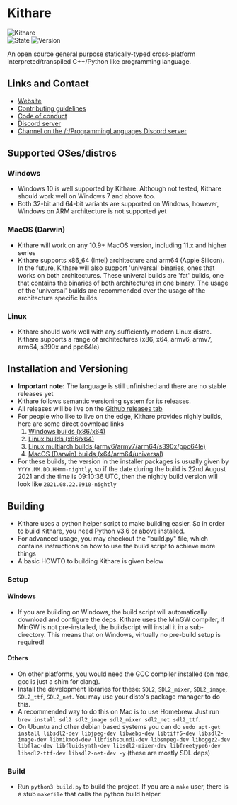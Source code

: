 # Kithare

![Kithare](assets/banner.png) <br/>
![State](https://img.shields.io/badge/state-unfinished-ff2222.svg)
![Version](https://img.shields.io/badge/version-0.0.0-00ffaa.svg)

 An open source general purpose statically-typed cross-platform interpreted/transpiled C++/Python like programming language.

## Links and Contact

- [Website](https://kithare.cf)
- [Contributing guidelines](https://kithare.cf/contributing_quide)
- [Code of conduct](https://kithare.cf/conducting_codes)
- [Discord server](https://discord.gg/hXvY8CzS7A)
- [Channel on the /r/ProgrammingLanguages Discord server](https://discord.gg/sggx9T9xsz)

## Supported OSes/distros

### Windows

- Windows 10 is well supported by Kithare. Although not tested, Kithare should work well on Windows 7 and above too.
- Both 32-bit and 64-bit variants are supported on Windows, however, Windows on ARM architecture is not supported yet

### MacOS (Darwin)

- Kithare will work on any 10.9+ MacOS version, including 11.x and higher series
- Kithare supports x86_64 (Intel) architecture and arm64 (Apple Silicon). In the future, Kithare will also support 'universal' binaries, ones that works on both architectures. These univeral builds are 'fat' builds, one that contains the binaries of both architectures in one binary. The usage of the 'universal' builds are recommended over the usage of the architecture specific builds.

### Linux

- Kithare should work well with any sufficiently modern Linux distro. Kithare supports a range of architectures (x86, x64, armv6, armv7, arm64, s390x and ppc64le)

## Installation and Versioning

- **Important note:** The language is still unfinished and there are no stable releases yet
- Kithare follows semantic versioning system for its releases.
- All releases will be live on the [Github releases tab](https://github.com/Kithare/Kithare/releases)
- For people who like to live on the edge, Kithare provides nighly builds, here are some direct download links
    1. [Windows builds (x86/x64)](https://nightly.link/Kithare/Kithare/workflows/windows/main/kithare-windows-installers.zip)
    2. [Linux builds (x86/x64)](https://nightly.link/Kithare/Kithare/workflows/linux/main/kithare-linux-installers.zip)
    3. [Linux multiarch builds (armv6/armv7/arm64/s390x/ppc64le)](https://nightly.link/Kithare/Kithare/workflows/linux-multiarch/main/kithare-linux-multiarch-installers.zip)
    4. [MacOS (Darwin) builds (x64/arm64/universal)](https://nightly.link/Kithare/Kithare/workflows/darwin/main/kithare-darwin-installers.zip)
- For these builds, the version in the installer packages is usually given by `YYYY.MM.DD.HHmm-nightly`, so if the date during the build is 22nd August 2021 and the time is 09:10:36 UTC, then the nightly build version will look like `2021.08.22.0910-nightly`

## Building

- Kithare uses a python helper script to make building easier. So in order to build Kithare, you need Python v3.6 or above installed.
- For advanced usage, you may checkout the "build.py" file, which contains instructions on how to use the build script to achieve more things
- A basic HOWTO to building Kithare is given below

### Setup

#### Windows

- If you are building on Windows, the build script will automatically download and configure the deps. Kithare uses the MinGW compiler, if MinGW is not pre-installed, the buildscript will install it in a sub-directory. This means that on Windows, virtually no pre-build setup is required!

#### Others

- On other platforms, you would need the GCC compiler installed (on mac, gcc is just a shim for clang).
- Install the development libraries for these: `SDL2`, `SDL2_mixer`, `SDL2_image`, `SDL2_ttf`, `SDL2_net`. You may use your disto's package manager to do this.
- A recommended way to do this on Mac is to use Homebrew. Just run
`brew install sdl2 sdl2_image sdl2_mixer sdl2_net sdl2_ttf`.
- On Ubuntu and other debian based systems you can do `sudo apt-get install libsdl2-dev libjpeg-dev libwebp-dev libtiff5-dev libsdl2-image-dev libmikmod-dev libfishsound1-dev libsmpeg-dev liboggz2-dev libflac-dev libfluidsynth-dev libsdl2-mixer-dev libfreetype6-dev libsdl2-ttf-dev libsdl2-net-dev -y` (these are mostly SDL deps)

### Build

- Run `python3 build.py` to build the project. If you are a `make` user, there is a stub `makefile` that calls the python build helper.
